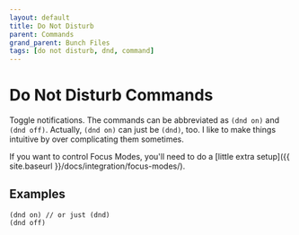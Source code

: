 ```yaml
---
layout: default
title: Do Not Disturb
parent: Commands
grand_parent: Bunch Files
tags: [do not disturb, dnd, command]
---
```

# Do Not Disturb Commands

Toggle notifications. The commands can be abbreviated as `(dnd on)` and `(dnd off)`. Actually, `(dnd on)` can just be `(dnd)`, too. I like to make things intuitive by over complicating them sometimes.

If you want to control Focus Modes, you'll need to do a [little extra setup]({{ site.baseurl }}/docs/integration/focus-modes/).

## Examples

```bunch
(dnd on) // or just (dnd)
(dnd off)
```

